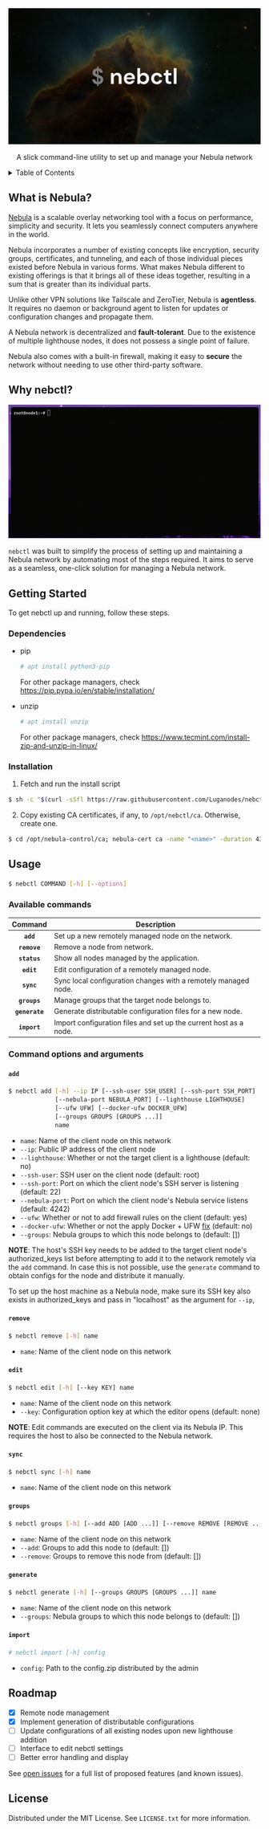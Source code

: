 <div align="center">
  <a href="">
    <img src="docs/nebctl.png" alt="nebctl" >
  </a>

  <p align="center">
	  A slick command-line utility to set up and manage your Nebula network
  </p>
</div>


<details>
  <summary>Table of Contents</summary>
  <ol>
    <li><a href="#what-is-nebula">What is Nebula?</a></li>
    <li><a href="#why-nebctl">Why nebctl?</a></li>
    <li>
      <a href="#getting-started">Getting Started</a>
      <ul>
        <li><a href="#dependencies">Dependencies</a></li>
        <li><a href="#installation">Installation</a></li>
      </ul>
    </li>
    <li><a href="#usage">Usage</a></li>
    <li><a href="#roadmap">Roadmap</a></li>
    <li><a href="#license">License</a></li>
  </ol>
</details>


## What is Nebula?

[Nebula](https://github.com/slackhq/nebula) is a scalable overlay networking tool with a focus on performance, simplicity and security. It lets you seamlessly connect computers anywhere in the world.

Nebula incorporates a number of existing concepts like encryption, security groups, certificates, and tunneling, and each of those individual pieces existed before Nebula in various forms. What makes Nebula different to existing offerings is that it brings all of these ideas together, resulting in a sum that is greater than its individual parts. 
 
Unlike other VPN solutions like Tailscale and ZeroTier, Nebula is **agentless**. It requires no daemon or background agent to listen for updates or configuration changes and propagate them.  

A Nebula network is decentralized and **fault-tolerant**. Due to the existence of multiple lighthouse nodes, it does not possess a single point of failure.  

Nebula also comes with a built-in firewall, making it easy to **secure** the network without needing to use other third-party software.


## Why nebctl?

![demo](docs/demo.gif)

`nebctl` was built to simplify the process of setting up and maintaining a Nebula network by automating most of the steps required. It aims to serve as a seamless, one-click solution for managing a Nebula network.

## Getting Started

To get nebctl up and running, follow these steps.

### Dependencies
* pip
  ```sh
  # apt install python3-pip
  ```
  For other package managers, check https://pip.pypa.io/en/stable/installation/

* unzip
  ```sh
  # apt install unzip
  ```
  For other package managers, check https://www.tecmint.com/install-zip-and-unzip-in-linux/

### Installation

1. Fetch and run the install script
```sh
$ sh -c "$(curl -sSfl https://raw.githubusercontent.com/Luganodes/nebctl/master/install.sh)"
```
2. Copy existing CA certificates, if any, to `/opt/nebctl/ca`. Otherwise, create one.
```sh
$ cd /opt/nebula-control/ca; nebula-cert ca -name "<name>" -duration 43834h
```


## Usage

```sh
$ nebctl COMMAND [-h] [--options]
```
### Available commands

| Command               | Description                                                            |
|:---------------------:| ---------------------------------------------------------------------- |
| **`add`**               | Set up a new remotely managed node on the network.                     |        
| **`remove`**            | Remove a node from network.                                            |
| **`status`**            | Show all nodes managed by the application.                             |
| **`edit`**              | Edit configuration of a remotely managed node.                         |
| **`sync`**              | Sync local configuration changes with a remotely managed node.         |
| **`groups`**            | Manage groups that the target node belongs to.                         |
| **`generate`**          | Generate distributable configuration files for a new node.             |
| **`import`**            | Import configuration files and set up the current host as a node.      |

### Command options and arguments
####  `add`
```sh
$ nebctl add [-h] --ip IP [--ssh-user SSH_USER] [--ssh-port SSH_PORT] 
             [--nebula-port NEBULA_PORT] [--lighthouse LIGHTHOUSE]
             [--ufw UFW] [--docker-ufw DOCKER_UFW] 
             [--groups GROUPS [GROUPS ...]]
             name
```
- `name`: Name of the client node on this network
- `--ip`: Public IP address of the client node
- `--lighthouse`: Whether or not the target client is a lighthouse (default: no)
- `--ssh-user`: SSH user on the client node (default: root)
- `--ssh-port`: Port on which the client node's SSH server is listening (default: 22)
- `--nebula-port`: Port on which the client node's Nebula service listens (default: 4242)
- `--ufw`: Whether or not to add firewall rules on the client (default: yes)
- `--docker-ufw`: Whether or not the apply Docker + UFW [fix](https://github.com/chaifeng/ufw-docker) (default: no)
- `--groups`: Nebula groups to which this node belongs to (default: [])

**NOTE**: The host's SSH key needs to be added to the target client node's authorized_keys list before attempting to add it to the network remotely via the `add` command. In case this is not possible, use the `generate` command to obtain configs for the node and distribute it manually.

To set up the host machine as a Nebula node, make sure its SSH key also exists in authorized_keys and pass in "localhost" as the argument for `--ip`,

####  `remove`
```sh
$ nebctl remove [-h] name
```
- `name`: Name of the client node on this network

#### `edit`
```sh
$ nebctl edit [-h] [--key KEY] name
```
- `name`: Name of the client node on this network
- `--key`: Configuration option key at which the editor opens (default: none)

**NOTE**: Edit commands are executed on the client via its Nebula IP. This requires the host to also be connected to the Nebula network.

#### `sync`
```sh
$ nebctl sync [-h] name
```
- `name`: Name of the client node on this network

#### `groups`
```sh
$ nebctl groups [-h] [--add ADD [ADD ...]] [--remove REMOVE [REMOVE ...]] name
```
- `name`: Name of the client node on this network
- `--add`: Groups to add this node to (default: [])
- `--remove`: Groups to remove this node from (default: [])

#### `generate`
```sh
$ nebctl generate [-h] [--groups GROUPS [GROUPS ...]] name
```
- `name`: Name of the client node on this network
- `--groups`: Nebula groups to which this node belongs to (default: [])

#### `import`
```sh
# nebctl import [-h] config
```
- `config`: Path to the config.zip distributed by the admin


## Roadmap
- [x] Remote node management
- [x] Implement generation of distributable configurations
- [ ] Update configurations of all existing nodes upon new lighthouse addition
- [ ] Interface to edit nebctl settings
- [ ] Better error handling and display

See [open issues](#) for a full list of proposed features (and known issues).


## License

Distributed under the MIT License. See `LICENSE.txt` for more information.
